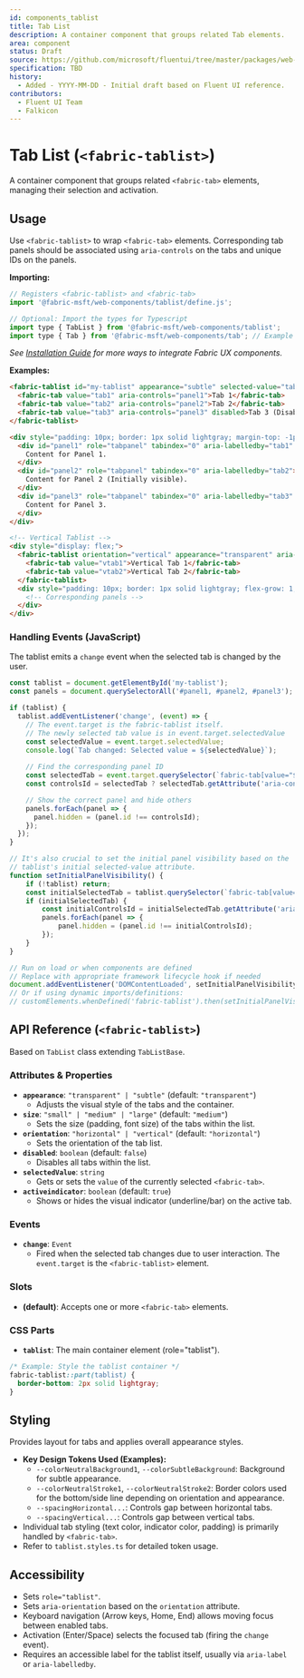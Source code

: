 ```yaml
---
id: components_tablist
title: Tab List
description: A container component that groups related Tab elements.
area: component
status: Draft
source: https://github.com/microsoft/fluentui/tree/master/packages/web-components/src/tablist
specification: TBD
history:
  - Added - YYYY-MM-DD - Initial draft based on Fluent UI reference.
contributors:
  - Fluent UI Team
  - Falkicon
---
```


# Tab List (`<fabric-tablist>`)

A container component that groups related `<fabric-tab>` elements, managing their selection and activation.

## Usage

Use `<fabric-tablist>` to wrap `<fabric-tab>` elements. Corresponding tab panels should be associated using `aria-controls` on the tabs and unique IDs on the panels.

**Importing:**

```javascript
// Registers <fabric-tablist> and <fabric-tab>
import '@fabric-msft/web-components/tablist/define.js';

// Optional: Import the types for Typescript
import type { TabList } from '@fabric-msft/web-components/tablist';
import type { Tab } from '@fabric-msft/web-components/tab'; // Example
```

*See [Installation Guide](../../guides/installation.md) for more ways to integrate Fabric UX components.*

**Examples:**

```html
<fabric-tablist id="my-tablist" appearance="subtle" selected-value="tab2" aria-label="Sample Tabs">
  <fabric-tab value="tab1" aria-controls="panel1">Tab 1</fabric-tab>
  <fabric-tab value="tab2" aria-controls="panel2">Tab 2</fabric-tab>
  <fabric-tab value="tab3" aria-controls="panel3" disabled>Tab 3 (Disabled)</fabric-tab>
</fabric-tablist>

<div style="padding: 10px; border: 1px solid lightgray; margin-top: -1px;">
  <div id="panel1" role="tabpanel" tabindex="0" aria-labelledby="tab1" hidden>
    Content for Panel 1.
  </div>
  <div id="panel2" role="tabpanel" tabindex="0" aria-labelledby="tab2">
    Content for Panel 2 (Initially visible).
  </div>
  <div id="panel3" role="tabpanel" tabindex="0" aria-labelledby="tab3" hidden>
    Content for Panel 3.
  </div>
</div>

<!-- Vertical Tablist -->
<div style="display: flex;">
  <fabric-tablist orientation="vertical" appearance="transparent" aria-label="Vertical Tabs">
    <fabric-tab value="vtab1">Vertical Tab 1</fabric-tab>
    <fabric-tab value="vtab2">Vertical Tab 2</fabric-tab>
  </fabric-tablist>
  <div style="padding: 10px; border: 1px solid lightgray; flex-grow: 1;">
    <!-- Corresponding panels -->
  </div>
</div>
```

### Handling Events (JavaScript)

The tablist emits a `change` event when the selected tab is changed by the user.

```javascript
const tablist = document.getElementById('my-tablist');
const panels = document.querySelectorAll('#panel1, #panel2, #panel3');

if (tablist) {
  tablist.addEventListener('change', (event) => {
    // The event.target is the fabric-tablist itself.
    // The newly selected tab value is in event.target.selectedValue
    const selectedValue = event.target.selectedValue;
    console.log(`Tab changed: Selected value = ${selectedValue}`);
    
    // Find the corresponding panel ID
    const selectedTab = event.target.querySelector(`fabric-tab[value="${selectedValue}"]`);
    const controlsId = selectedTab ? selectedTab.getAttribute('aria-controls') : null;

    // Show the correct panel and hide others
    panels.forEach(panel => {
      panel.hidden = (panel.id !== controlsId);
    });
  });
}

// It's also crucial to set the initial panel visibility based on the 
// tablist's initial selected-value attribute.
function setInitialPanelVisibility() {
    if (!tablist) return;
    const initialSelectedTab = tablist.querySelector(`fabric-tab[value="${tablist.selectedValue}"]`);
    if (initialSelectedTab) {
        const initialControlsId = initialSelectedTab.getAttribute('aria-controls');
        panels.forEach(panel => {
            panel.hidden = (panel.id !== initialControlsId);
        });
    }
}

// Run on load or when components are defined
// Replace with appropriate framework lifecycle hook if needed
document.addEventListener('DOMContentLoaded', setInitialPanelVisibility);
// Or if using dynamic imports/definitions:
// customElements.whenDefined('fabric-tablist').then(setInitialPanelVisibility);

```

## API Reference (`<fabric-tablist>`)

Based on `TabList` class extending `TabListBase`.

### Attributes & Properties

*   **`appearance`**: `"transparent" | "subtle"` (default: `"transparent"`)
    *   Adjusts the visual style of the tabs and the container.
*   **`size`**: `"small" | "medium" | "large"` (default: `"medium"`)
    *   Sets the size (padding, font size) of the tabs within the list.
*   **`orientation`**: `"horizontal" | "vertical"` (default: `"horizontal"`)
    *   Sets the orientation of the tab list.
*   **`disabled`**: `boolean` (default: `false`)
    *   Disables all tabs within the list.
*   **`selectedValue`**: `string`
    *   Gets or sets the `value` of the currently selected `<fabric-tab>`.
*   **`activeindicator`**: `boolean` (default: `true`)
    *   Shows or hides the visual indicator (underline/bar) on the active tab.

### Events

*   **`change`**: `Event`
    *   Fired when the selected tab changes due to user interaction. The `event.target` is the `<fabric-tablist>` element.

### Slots

*   **(default)**: Accepts one or more `<fabric-tab>` elements.

### CSS Parts

*   **`tablist`**: The main container element (role="tablist").

```css
/* Example: Style the tablist container */
fabric-tablist::part(tablist) {
  border-bottom: 2px solid lightgray;
}
```

## Styling

Provides layout for tabs and applies overall appearance styles.

*   **Key Design Tokens Used (Examples):**
    *   `--colorNeutralBackground1`, `--colorSubtleBackground`: Background for subtle appearance.
    *   `--colorNeutralStroke1`, `--colorNeutralStroke2`: Border colors used for the bottom/side line depending on orientation and appearance.
    *   `--spacingHorizontal...`: Controls gap between horizontal tabs.
    *   `--spacingVertical...`: Controls gap between vertical tabs.
*   Individual tab styling (text color, indicator color, padding) is primarily handled by `<fabric-tab>`.
*   Refer to `tablist.styles.ts` for detailed token usage.

## Accessibility

*   Sets `role="tablist"`.
*   Sets `aria-orientation` based on the `orientation` attribute.
*   Keyboard navigation (Arrow keys, Home, End) allows moving focus between enabled tabs.
*   Activation (Enter/Space) selects the focused tab (firing the `change` event).
*   Requires an accessible label for the tablist itself, usually via `aria-label` or `aria-labelledby`. 